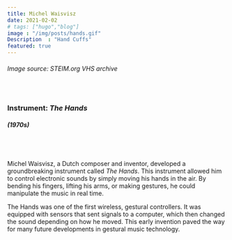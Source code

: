 ```yaml
---
title: Michel Waisvisz
date: 2021-02-02
# tags: ["hugo","blog"]
image : "/img/posts/hands.gif"
Description  : "Hand Cuffs"
featured: true
---
```


###### *Image source: STEIM.org VHS archive*

#### &nbsp;

### Instrument: ***The Hands***

##### (1970s)

## &nbsp;

Michel Waisvisz, a Dutch composer and inventor, developed a groundbreaking instrument called *The Hands*. This instrument allowed him to control electronic sounds by simply moving his hands in the air. By bending his fingers, lifting his arms, or making gestures, he could manipulate the music in real time.

The Hands was one of the first wireless, gestural controllers. It was equipped with sensors that sent signals to a computer, which then changed the sound depending on how he moved. This early invention paved the way for many future developments in gestural music technology.
